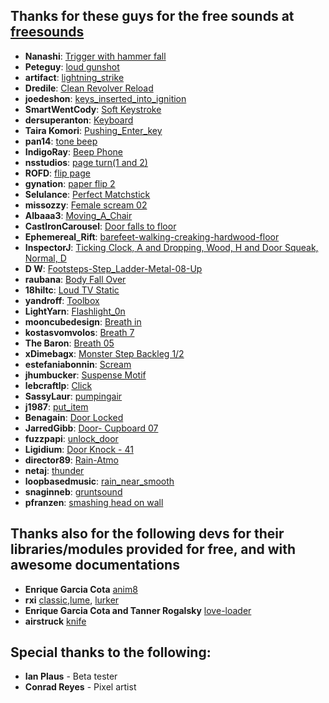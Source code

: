 ## Thanks for these guys for the free sounds at [freesounds](https://freesounds.org)
* **Nanashi**: [Trigger with hammer fall ](http://www.freesound.org/people/Nanashi/sounds/104412/)
* **Peteguy**: [loud gunshot ](http://www.freesound.org/people/Peteguy/sounds/161475/)
* **artifact**: [lightning_strike ](http://www.freesound.org/people/artifact/sounds/29675/)
* **Dredile**: [Clean Revolver Reload ](http://www.freesound.org/people/Dredile/sounds/177863/)
* **joedeshon**: [keys_inserted_into_ignition ](http://www.freesound.org/people/joedeshon/sounds/117039/)
* **SmartWentCody**: [Soft Keystroke ](http://www.freesound.org/people/SmartWentCody/sounds/179017/)
* **dersuperanton**: [Keyboard ](http://www.freesound.org/people/dersuperanton/sounds/166691/)
* **Taira Komori**: [Pushing_Enter_key ](http://www.freesound.org/people/Taira%20Komori/sounds/212527/)
* **pan14**: [tone beep ](http://www.freesound.org/people/pan14/sounds/263133/)
* **IndigoRay**: [Beep Phone ](http://www.freesound.org/people/IndigoRay/sounds/339130/)
* **nsstudios**: [page turn(1 and 2) ](http://www.freesound.org/people/nsstudios/sounds/321108/)
* **ROFD**: [flip page ](http://www.freesound.org/people/ROFD/sounds/188485/)
* **gynation**: [paper flip 2 ](http://www.freesound.org/people/gynation/sounds/82378/)
* **Selulance**: [Perfect Matchstick ](http://www.freesound.org/people/Selulance/sounds/212448/)
* **missozzy**: [Female scream 02 ](http://www.freesound.org/people/missozzy/sounds/169811/)
* **Albaaa3**: [Moving_A_Chair ](http://www.freesound.org/people/Albaaa3/sounds/153098/)
* **CastIronCarousel**: [Door falls to floor ](http://www.freesound.org/people/CastIronCarousel/sounds/216749/)
* **Ephemereal_Rift**: [barefeet-walking-creaking-hardwood-floor ](http://www.freesound.org/people/Ephemeral_Rift/sounds/77604/)
* **InspectorJ**: [Ticking Clock, A and Dropping, Wood, H and Door Squeak, Normal, D ](http://www.freesound.org/people/InspectorJ/sounds/343130/)
* **D W**: [Footsteps-Step_Ladder-Metal-08-Up ](http://www.freesound.org/people/D%20W/sounds/152794/)
* **raubana**: [Body Fall Over ](http://www.freesound.org/people/raubana/sounds/82027/)
* **18hiltc**: [Loud TV Static ](http://www.freesound.org/people/18hiltc/sounds/198761/)
* **yandroff**: [Toolbox ](http://www.freesound.org/people/yadronoff/sounds/320385/)
* **LightYarn**: [Flashlight_0n ](http://www.freesound.org/people/LightYarn/sounds/173420/)
* **mooncubedesign**: [Breath in ](http://www.freesound.org/people/mooncubedesign/sounds/319247/)
* **kostasvomvolos**: [Breath 7 ](http://www.freesound.org/people/kostasvomvolos/sounds/19866/)
* **The Baron**: [Breath 05 ](http://www.freesound.org/people/The%20Baron/sounds/98391/)
* **xDimebagx**: [Monster Step Backleg 1/2 ](http://www.freesound.org/people/xDimebagx/sounds/253684/)
* **estefaniabonnin**: [Scream ](http://www.freesound.org/people/estefaniabonnin/sounds/219867/)
* **jhumbucker**: [Suspense Motif ](http://www.freesound.org/people/jhumbucker/sounds/250542/)
* **lebcraftlp**: [Click ](http://www.freesound.org/people/lebcraftlp/sounds/192271/)
* **SassyLaur**: [pumpingair ](http://www.freesound.org/people/SassyLaur/sounds/34937/)
* **j1987**: [put_item ](http://www.freesound.org/people/j1987/sounds/335751/)
* **Benagain**: [Door Locked ](http://www.freesound.org/people/Benagain/sounds/321087/)
* **JarredGibb**: [Door- Cupboard 07 ](http://www.freesound.org/people/JarredGibb/sounds/219487/)
* **fuzzpapi**: [unlock_door ](http://www.freesound.org/people/fuzzpapi/sounds/147347/)
* **Ligidium**: [Door Knock - 41 ](http://www.freesound.org/people/Ligidium/sounds/193870/)
* **director89**: [Rain-Atmo ](http://www.freesound.org/people/director89/sounds/265627/)
* **netaj**: [thunder ](http://www.freesound.org/people/netaj/sounds/193170/)
* **loopbasedmusic**: [rain_near_smooth ](http://www.freesound.org/people/loopbasedmusic/sounds/157487/)
* **snaginneb**:  [gruntsound](http://www.freesound.org/people/snaginneb/sounds/90164/)
* **pfranzen**: [smashing head on wall](http://www.freesound.org/people/pfranzen/sounds/377157/)

## Thanks also for the following devs for their libraries/modules provided for free, and with awesome documentations

* **Enrique Garcia Cota** [anim8](https://github.com/kikito/anim8)
* **rxi** [classic](https://github.com/rxi/classic),[lume](https://github.com/rxi/lume), [lurker](https://github.com/rxi/lurker)
* **Enrique Garcia Cota and Tanner Rogalsky** [love-loader](https://github.com/kikito/love-loader)
* **airstruck** [knife](https://love2d.org/forums/viewtopic.php?t=80896)


## Special thanks to the following:
* **Ian Plaus** - Beta tester
* **Conrad Reyes** - Pixel artist



